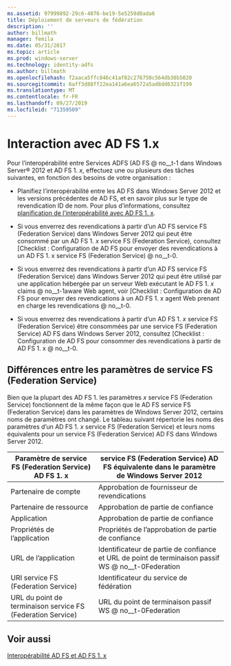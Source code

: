 ```yaml
---
ms.assetid: 97999892-29c6-4076-be19-5e5259d8ada6
title: Déploiement de serveurs de fédération
description: ''
author: billmath
manager: femila
ms.date: 05/31/2017
ms.topic: article
ms.prod: windows-server
ms.technology: identity-adfs
ms.author: billmath
ms.openlocfilehash: f2aaca5ffc846c41af82c276750c564db38b5020
ms.sourcegitcommit: 6aff3d88ff22ea141a6ea6572a5ad8dd6321f199
ms.translationtype: MT
ms.contentlocale: fr-FR
ms.lasthandoff: 09/27/2019
ms.locfileid: "71359509"
---
```

# <a name="interoperating-with-ad-fs-1x"></a>Interaction avec AD FS 1.x

Pour l’interopérabilité entre Services ADFS \(AD FS @ no__t-1 dans Windows Server® 2012 et AD FS 1. *x*, effectuez une ou plusieurs des tâches suivantes, en fonction des besoins de votre organisation :  
  
-   Planifiez l’interopérabilité entre les AD FS dans Windows Server 2012 et les versions précédentes de AD FS, et en savoir plus sur le type de revendication ID de nom. Pour plus d’informations, consultez [planification de l’interopérabilité avec AD FS 1. x](https://technet.microsoft.com/library/ff678040.aspx).  
  
-   Si vous enverrez des revendications à partir d’un AD FS service FS (Federation Service) dans Windows Server 2012 qui peut être consommé par un AD FS 1. *x* service FS (Federation Service), consultez [Checklist : Configuration de AD FS pour envoyer des revendications à un AD FS 1. x service FS (Federation Service) @ no__t-0.  
  
-   Si vous enverrez des revendications à partir d’un AD FS service FS (Federation Service) dans Windows Server 2012 qui peut être utilisé par une application hébergée par un serveur Web exécutant le AD FS 1. *x* claims @ no__t-1aware Web agent, voir [Checklist : Configuration de AD FS pour envoyer des revendications à un AD FS 1. x agent Web prenant en charge les revendications @ no__t-0.  
  
-   Si vous enverrez des revendications à partir d’un AD FS 1. *x* service FS (Federation Service) être consommées par une service FS (Federation Service) AD FS dans Windows Server 2012, consultez [Checklist : Configuration de AD FS pour consommer des revendications à partir de AD FS 1. x @ no__t-0.  
  
## <a name="differences-between-federation-service-settings"></a>Différences entre les paramètres de service FS (Federation Service)  
Bien que la plupart des AD FS 1. les paramètres *x* service FS (Federation Service) fonctionnent de la même façon que le AD FS service FS (Federation Service) dans les paramètres de Windows Server 2012, certains noms de paramètres ont changé. Le tableau suivant répertorie les noms des paramètres d’un AD FS 1. *x* service FS (Federation Service) et leurs noms équivalents pour un service FS (Federation Service) AD FS dans Windows Server 2012.  
  
|Paramètre de service FS (Federation Service) AD FS 1. x|service FS (Federation Service) AD FS équivalente dans le paramètre de Windows Server 2012  
|----------------------------------------|---------------------------------------------------------------------------------------------------------- 
|Partenaire de compte|Approbation de fournisseur de revendications  
|Partenaire de ressource|Approbation de partie de confiance 
|Application|Approbation de partie de confiance  
|Propriétés de l’application|Propriétés de l’approbation de partie de confiance  
|URL de l’application|Identificateur de partie de confiance et URL de point de terminaison passif WS @ no__t-0Federation  
|URI service FS (Federation Service)|Identificateur du service de fédération  
|URL du point de terminaison service FS (Federation Service)|URL du point de terminaison passif WS @ no__t-0Federation  
  
## <a name="see-also"></a>Voir aussi  
[Interopérabilité AD FS et AD FS 1. x](https://go.microsoft.com/fwlink/?LinkId=200776)  
  

